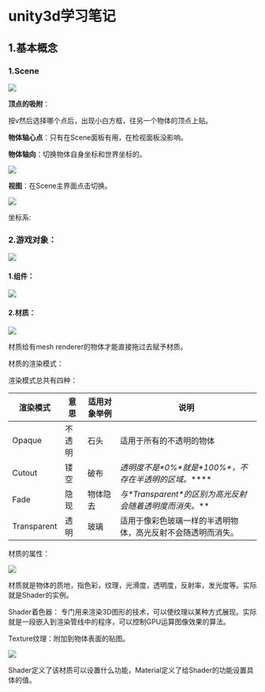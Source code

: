 # unity3d学习笔记

## 1.基本概念

### 1.Scene

![](https://github.com/qwe624758472/picture_bed/blob/master/u3d%E5%AD%A6%E4%B9%A0%E7%AC%94%E8%AE%B0/1.PNG?raw=true)

**顶点的吸附**：

按v然后选择哪个点后，出现小白方框，往另一个物体的顶点上贴。

**物体轴心点**：只有在Scene面板有用，在检视面板没影响。

**物体轴向**：切换物体自身坐标和世界坐标的。

![](C:\Users\hao\Desktop\u3d学习笔记\2.PNG)

**视图**：在Scene主界面点击切换。

![](C:\Users\hao\Desktop\u3d学习笔记\3.PNG)



坐标系:

### 2.游戏对象：

![](C:\Users\hao\Desktop\u3d学习笔记\4.PNG)

#### 1.组件：

![](C:\Users\hao\Desktop\u3d学习笔记\5.PNG)

#### 2.材质：

![](C:\Users\hao\Desktop\u3d学习笔记\6.PNG)

材质给有mesh renderer的物体才能直接拖过去赋予材质。

材质的渲染模式：

渲染模式总共有四种：

| 渲染模式    | 意思   | 适用对象举例 | 说明                                                         |
| ----------- | ------ | ------------ | ------------------------------------------------------------ |
| Opaque      | 不透明 | 石头         | 适用于所有的不透明的物体                                     |
| Cutout      | 镂空   | 破布         | *透明度不是\*0%\*就是\*100%\*，不存在半透明的区域。*****     |
| Fade        | 隐现   | 物体隐去     | *与\*Transparent\*的区别为高光反射会随着透明度而消失。***    |
| Transparent | 透明   | 玻璃         | 适用于像彩色玻璃一样的半透明物体，高光反射不会随透明而消失。 |

材质的属性：

![](C:\Users\hao\Desktop\u3d学习笔记\7.PNG)

材质就是物体的质地，指色彩，纹理，光滑度，透明度，反射率，发光度等。实际就是Shader的实例。

Shader着色器： 专门用来渲染3D图形的技术，可以使纹理以某种方式展现。实际就是一段嵌入到渲染管线中的程序，可以控制GPU运算图像效果的算法。

Texture纹理：附加到物体表面的贴图。

![](C:\Users\hao\Desktop\u3d学习笔记\8.PNG)



Shader定义了该材质可以设置什么功能，Material定义了给Shader的功能设置具体的值。













































